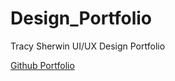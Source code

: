 Design_Portfolio
================

Tracy Sherwin UI/UX Design Portfolio

<a href="http://slabserif.github.io/Design_Portfolio/">Github Portfolio</a>
